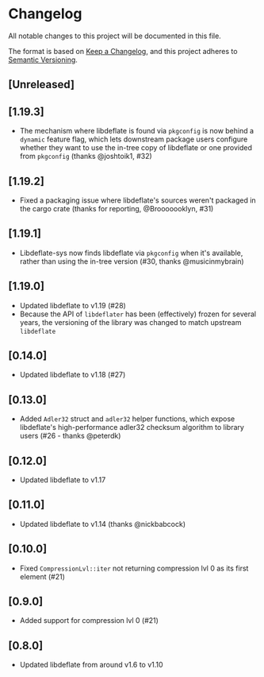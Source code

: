 # Changelog

All notable changes to this project will be documented in this file.

The format is based on [Keep a Changelog](https://keepachangelog.com/en/1.0.0/),
and this project adheres to [Semantic Versioning](https://semver.org/spec/v2.0.0.html).

## [Unreleased]

## [1.19.3]

- The mechanism where libdeflate is found via `pkgconfig` is now behind a `dynamic`
  feature flag, which lets downstream package users configure whether they want to
  use the in-tree copy of libdeflate or one provided from `pkgconfig` (thanks
  @joshtoik1, #32)

## [1.19.2]

- Fixed a packaging issue where libdeflate's sources weren't packaged in the cargo crate
  (thanks for reporting, @Brooooooklyn, #31)

## [1.19.1]

- Libdeflate-sys now finds libdeflate via `pkgconfig` when it's available, rather than
  using the in-tree version (#30, thanks @musicinmybrain)

## [1.19.0]

- Updated libdeflate to v1.19 (#28)
- Because the API of `libdeflater` has been (effectively) frozen for several
  years, the versioning of the library was changed to match upstream `libdeflate`

## [0.14.0]

- Updated libdeflate to v1.18 (#27)

## [0.13.0]

- Added `Adler32` struct and `adler32` helper functions, which expose libdeflate's high-performance
  adler32 checksum algorithm to library users (#26 - thanks @peterdk)

## [0.12.0]

- Updated libdeflate to v1.17

## [0.11.0]

- Updated libdeflate to v1.14 (thanks @nickbabcock)

## [0.10.0]

- Fixed `CompressionLvl::iter` not returning compression lvl 0 as
  its first element (#21)

## [0.9.0]

- Added support for compression lvl 0 (#21)

## [0.8.0]

- Updated libdeflate from around v1.6 to v1.10
